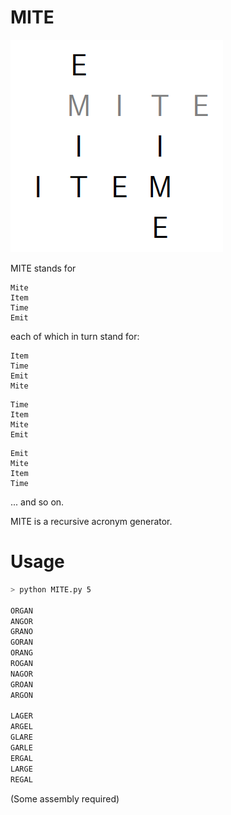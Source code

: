 # MITE

![Mite Logo](Logo/logo.png)


MITE stands for

```
Mite
Item
Time
Emit
```

each of which in turn stand for:
```
Item
Time
Emit
Mite
```

```
Time
Item
Mite
Emit
```

```
Emit
Mite
Item
Time
```

... and so on.

MITE is a recursive acronym generator.

# Usage
```bash
> python MITE.py 5

ORGAN
ANGOR
GRANO
GORAN
ORANG
ROGAN
NAGOR
GROAN
ARGON

LAGER
ARGEL
GLARE
GARLE
ERGAL
LARGE
REGAL
```
(Some assembly required)

